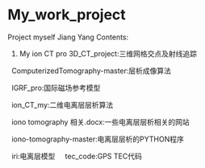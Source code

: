 # My_work_project
Project myself Jiang Yang 
Contents:




1. My ion CT pro
   3D_CT_project:三维网格交点及射线追踪
   
   ComputerizedTomography-master:层析成像算法
   
   IGRF_pro:国际磁场参考模型 
   
   ion_CT_my:二维电离层层析算法 
   
   iono tomography 相关.docx:一些电离层层析相关的网站
   
   iono-tomography-master:电离层层析的PYTHON程序 
   
   iri:电离层模型
   
   tec_code:GPS TEC代码
   
